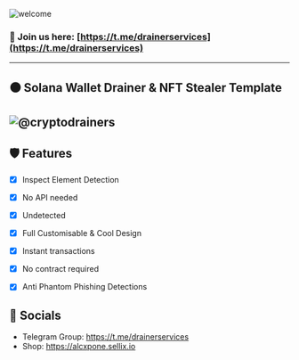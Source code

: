 ![welcome](https://i.ibb.co/tcFW9Yz/58aff1cf829958a978a4a6cb.png)

### 📩 Join us here: [https://t.me/drainerservices](https://t.me/drainerservices)

----
## ⚫ Solana Wallet Drainer & NFT Stealer Template

![@cryptodrainers](https://cdn.discordapp.com/attachments/975346579215122494/979836524529057832/unknown.png)
----

## 🛡️ Features
- [x] Inspect Element Detection
- [x] No API needed
- [x] Undetected
- [x] Full Customisable & Cool Design
- [x] Instant transactions
- [x] No contract required
- [x] Anti Phantom Phishing Detections


## 🌊 Socials

- Telegram Group: https://t.me/drainerservices
- Shop: https://alcxpone.sellix.io
